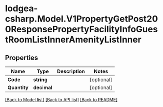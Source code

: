 
# lodgea-csharp.Model.V1PropertyGetPost200ResponsePropertyFacilityInfoGuestRoomListInnerAmenityListInner

## Properties

Name | Type | Description | Notes
------------ | ------------- | ------------- | -------------
**Code** | **string** |  | [optional] 
**Quantity** | **decimal** |  | [optional] 

[[Back to Model list]](../README.md#documentation-for-models)
[[Back to API list]](../README.md#documentation-for-api-endpoints)
[[Back to README]](../README.md)

